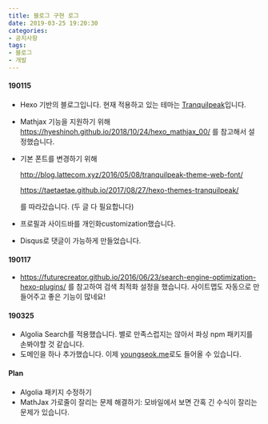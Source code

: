 ```yaml
---
title: 블로그 구현 로그
date: 2019-03-25 19:20:30
categories:
- 공지사항
tags:
- 블로그
- 개발
---
```


#### 190115

* Hexo 기반의 블로그입니다. 현재 적용하고 있는 테마는 [Tranquilpeak](https://github.com/LouisBarranqueiro/hexo-theme-tranquilpeak)입니다.

* Mathjax 기능을 지원하기 위해 https://hyeshinoh.github.io/2018/10/24/hexo_mathjax_00/ 를 참고해서 설정했습니다.

* 기본 폰트를 변경하기 위해

  http://blog.lattecom.xyz/2016/05/08/tranquilpeak-theme-web-font/

  https://taetaetae.github.io/2017/08/27/hexo-themes-tranquilpeak/

  를 따라갔습니다. (두 글 다 필요합니다)

* 프로필과 사이드바를 개인화customization했습니다.

* Disqus로 댓글이 가능하게 만들었습니다.

#### 190117

* https://futurecreator.github.io/2016/06/23/search-engine-optimization-hexo-plugins/ 를 참고하여 검색 최적화 설정을 했습니다. 사이트맵도 자동으로 만들어주고 좋은 기능이 많네요!

#### 190325

* Algolia Search를 적용했습니다. 별로 만족스럽지는 않아서 파싱 npm 패키지를 손봐야할 것 같습니다.
* 도메인을 하나 추가했습니다. 이제 [youngseok.me](www.youngseok.me)로도 들어올 수 있습니다.

#### Plan

* Algolia 패키지 수정하기
* MathJax 가로줄이 잘리는 문제 해결하기: 모바일에서 보면 간혹 긴 수식이 잘리는 문제가 있습니다.